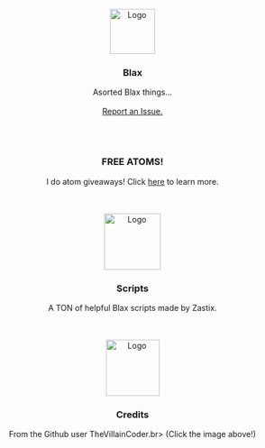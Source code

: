 <div id="top"></div>
<br />
<div align="center">
  <a href="https://xotic.org">
    <img src="https://thevillaincoders.github.io/Blax/images/logo.png" alt="Logo" width="80" height="80">
  </a>
  <h3 align="center">Blax</h3>

  <p align="center">
    Asorted Blax things...<br>
    <br>
    <a href="https://github.com/TheVillainCoders/blaxHacks/issues">Report an Issue.</a>
  </p>
</div>
<br>
<div id="top"></div>
<br />
<div align="center">
  <h3 align="center">FREE ATOMS!</h3>

  <p align="center">
   I do atom giveaways! Click <a href="https://thevillaincoders.github.io/Blax/atomGiveaways">here</a> to learn more.
  </p>
</div>
<br>
<div id="top"></div>
<br />
<div align="center">
  <a href="https://thevillaincoders.github.io/Blax/scripts">
    <img src="https://thevillaincoders.github.io/Blax/images/spaceDebugger.gif" alt="Logo" width="100" height="100">
  </a>
  <h3 align="center">Scripts</h3>

  <p align="center">
    A TON of helpful Blax scripts made by Zastix.
  </p>
</div>
<br>
<div id="top"></div>
<br />
<div align="center">
  <a href="https://github.com/TheVillainCoder">
    <img src="https://thevillaincoders.github.io/Blax/images/diamondGift.png" alt="Logo" width="95" height="100">
  </a>
  <h3 align="center">Credits</h3>

  <p align="center">
    From the Github user TheVillainCoder.br>
    (Click the image above!)
  </p>
</div>
